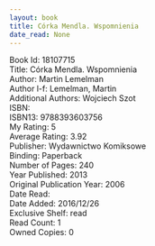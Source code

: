 ```yaml
---
layout: book
title: Córka Mendla. Wspomnienia
date_read: None
---
```


Book Id: 18107715<br />
Title: Córka Mendla. Wspomnienia<br />
Author: Martin Lemelman<br />
Author l-f: Lemelman, Martin<br />
Additional Authors: Wojciech Szot<br />
ISBN: <br />
ISBN13: 9788393603756<br />
My Rating: 5<br />
Average Rating: 3.92<br />
Publisher: Wydawnictwo Komiksowe<br />
Binding: Paperback<br />
Number of Pages: 240<br />
Year Published: 2013<br />
Original Publication Year: 2006<br />
Date Read: <br />
Date Added: 2016/12/26<br />
Exclusive Shelf: read<br />
Read Count: 1<br />
Owned Copies: 0<br />

